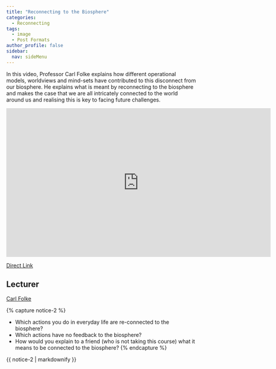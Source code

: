 ```yaml
---
title: "Reconnecting to the Biosphere"
categories:
  - Reconnecting
tags:
  - image
  - Post Formats
author_profile: false
sidebar:
  nav: sideMenu
---
```

In this video, Professor Carl Folke explains how different operational models, worldviews and mind-sets have contributed to this disconnect from our biosphere. He explains what is meant by reconnecting to the biosphere and makes the case that we are all intricately connected to the world around us and realising this is key to facing future challenges.

<iframe width="700" height="394" src="http://www.youtube.com/embed/sx9B7K6uHV0" frameborder="0" allowfullscreen></iframe>

[Direct Link](http://www.youtube.com/embed/sx9B7K6uHV0)


## Lecturer

[Carl Folke](http://www.stockholmresilience.org/contact-us/staff/2008-01-15-folke.html)

{% capture notice-2 %}
* Which actions you do in everyday life are re-connected to the biosphere?
* Which actions have no feedback to the biosphere?
* How would you explain to a friend (who is not taking this course) what it means to be connected to the biosphere?
{% endcapture %}
<div class="notice--info">{{ notice-2 | markdownify }}</div>
